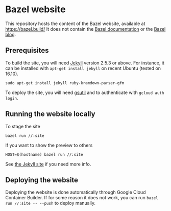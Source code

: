 # Bazel website

This repository hosts the content of the Bazel website, available at https://bazel.build/
It does not contain the [Bazel documentation](https://github.com/bazelbuild/bazel/tree/master/site/docs) or the [Bazel blog](https://github.com/bazelbuild/bazel-blog).

## Prerequisites

To build the site, you will need [Jekyll](http://jekyllrb.com) version 2.5.3 or
above. For instance, it can be installed with `apt-get install jekyll` on recent
Ubuntu (tested on 16.10).

```
sudo apt-get install jekyll ruby-kramdown-parser-gfm
```

To deploy the site, you will need [gsutil](https://cloud.google.com/storage/docs/gsutil)
and to authenticate with `gcloud auth login`.

## Running the website locally

To stage the site

```
bazel run //:site
```

If you want to show the preview to others

```
HOST=$(hostname) bazel run //:site
```

See [the Jekyll site](http://jekyllrb.com/docs) if you need more info.

## Deploying the website

Deploying the website is done automatically through Google Cloud Container Builder.
If for some reason it does not work, you can run `bazel run //:site -- --push` to deploy
manually.
